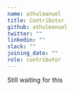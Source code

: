 ```yaml
---
name: athulmanuel
title: Contributor
github: athulmanuel
twitter: ""
linkedin: ""
slack: ""
joining_date: ""
role: contributor
---
```


Still waiting for this
